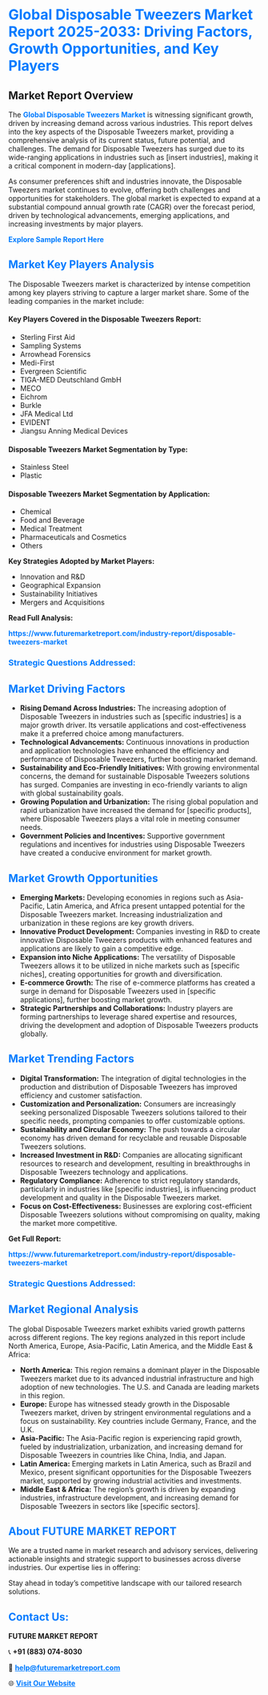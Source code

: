 <h1 style="color: #007BFF;">Global Disposable Tweezers Market Report 2025-2033: Driving Factors, Growth Opportunities, and Key Players</h1>

<section id="overview">
<h2>Market Report Overview</h2>
<p>The <a href="https://www.futuremarketreport.com/industry-report/disposable-tweezers-market" style="color: #007BFF; text-decoration: none;"><strong>Global Disposable Tweezers Market</strong></a> is witnessing significant growth, driven by increasing demand across various industries. This report delves into the key aspects of the Disposable Tweezers market, providing a comprehensive analysis of its current status, future potential, and challenges. The demand for Disposable Tweezers has surged due to its wide-ranging applications in industries such as [insert industries], making it a critical component in modern-day [applications].</p>
<p>As consumer preferences shift and industries innovate, the Disposable Tweezers market continues to evolve, offering both challenges and opportunities for stakeholders. The global market is expected to expand at a substantial compound annual growth rate (CAGR) over the forecast period, driven by technological advancements, emerging applications, and increasing investments by major players.</p>
</section>

<section id="overview">
<p><a href="https://www.futuremarketreport.com/request-sample/reportId=77985" style="color: #007BFF; text-decoration: none;"><strong>Explore Sample Report Here</strong></a></p>
</section>

<section id="key-players">
<h2 style="color: #007BFF;">Market Key Players Analysis</h2>
<p>The Disposable Tweezers market is characterized by intense competition among key players striving to capture a larger market share. Some of the leading companies in the market include:</p>
<h4>Key Players Covered in the Disposable Tweezers Report:</h4>
<ul><li>Sterling First Aid</li><li>Sampling Systems</li><li>Arrowhead Forensics</li><li>Medi-First</li><li>Evergreen Scientific</li><li>TIGA-MED Deutschland GmbH</li><li>MECO</li><li>Eichrom</li><li>Burkle</li><li>JFA Medical Ltd</li><li>EVIDENT</li><li>Jiangsu Anning Medical Devices</li></ul>
<h4>Disposable Tweezers Market Segmentation by Type:</h4>
<ul><li>Stainless Steel</li><li>Plastic</li></ul>

<h4>Disposable Tweezers Market Segmentation by Application:</h4>
<ul><li>Chemical</li><li>Food and Beverage</li><li>Medical Treatment</li><li>Pharmaceuticals and Cosmetics</li><li>Others</li></ul>
<p><strong>Key Strategies Adopted by Market Players:</strong></p>
<ul>
<li>Innovation and R&D</li>
<li>Geographical Expansion</li>
<li>Sustainability Initiatives</li>
<li>Mergers and Acquisitions</li>
</ul>
</section>

<section>
<p><strong>Read Full Analysis: </strong></p><a href="https://www.futuremarketreport.com/industry-report/disposable-tweezers-market" style="color: #007BFF; text-decoration: none;"><strong>https://www.futuremarketreport.com/industry-report/disposable-tweezers-market</strong></a>
<h3 style="color: #007BFF;">Strategic Questions Addressed:</h3>
</section>

<section id="driving-factors">
<h2 style="color: #007BFF;">Market Driving Factors</h2>
<ul>
<li><strong>Rising Demand Across Industries:</strong> The increasing adoption of Disposable Tweezers in industries such as [specific industries] is a major growth driver. Its versatile applications and cost-effectiveness make it a preferred choice among manufacturers.</li>
<li><strong>Technological Advancements:</strong> Continuous innovations in production and application technologies have enhanced the efficiency and performance of Disposable Tweezers, further boosting market demand.</li>
<li><strong>Sustainability and Eco-Friendly Initiatives:</strong> With growing environmental concerns, the demand for sustainable Disposable Tweezers solutions has surged. Companies are investing in eco-friendly variants to align with global sustainability goals.</li>
<li><strong>Growing Population and Urbanization:</strong> The rising global population and rapid urbanization have increased the demand for [specific products], where Disposable Tweezers plays a vital role in meeting consumer needs.</li>
<li><strong>Government Policies and Incentives:</strong> Supportive government regulations and incentives for industries using Disposable Tweezers have created a conducive environment for market growth.</li>
</ul>
</section>

<section id="growth-opportunities">
<h2 style="color: #007BFF;">Market Growth Opportunities</h2>
<ul>
<li><strong>Emerging Markets:</strong> Developing economies in regions such as Asia-Pacific, Latin America, and Africa present untapped potential for the Disposable Tweezers market. Increasing industrialization and urbanization in these regions are key growth drivers.</li>
<li><strong>Innovative Product Development:</strong> Companies investing in R&D to create innovative Disposable Tweezers products with enhanced features and applications are likely to gain a competitive edge.</li>
<li><strong>Expansion into Niche Applications:</strong> The versatility of Disposable Tweezers allows it to be utilized in niche markets such as [specific niches], creating opportunities for growth and diversification.</li>
<li><strong>E-commerce Growth:</strong> The rise of e-commerce platforms has created a surge in demand for Disposable Tweezers used in [specific applications], further boosting market growth.</li>
<li><strong>Strategic Partnerships and Collaborations:</strong> Industry players are forming partnerships to leverage shared expertise and resources, driving the development and adoption of Disposable Tweezers products globally.</li>
</ul>
</section>

<section id="trending-factors">
<h2 style="color: #007BFF;">Market Trending Factors</h2>
<ul>
<li><strong>Digital Transformation:</strong> The integration of digital technologies in the production and distribution of Disposable Tweezers has improved efficiency and customer satisfaction.</li>
<li><strong>Customization and Personalization:</strong> Consumers are increasingly seeking personalized Disposable Tweezers solutions tailored to their specific needs, prompting companies to offer customizable options.</li>
<li><strong>Sustainability and Circular Economy:</strong> The push towards a circular economy has driven demand for recyclable and reusable Disposable Tweezers solutions.</li>
<li><strong>Increased Investment in R&D:</strong> Companies are allocating significant resources to research and development, resulting in breakthroughs in Disposable Tweezers technology and applications.</li>
<li><strong>Regulatory Compliance:</strong> Adherence to strict regulatory standards, particularly in industries like [specific industries], is influencing product development and quality in the Disposable Tweezers market.</li>
<li><strong>Focus on Cost-Effectiveness:</strong> Businesses are exploring cost-efficient Disposable Tweezers solutions without compromising on quality, making the market more competitive.</li>
</ul>
</section>

<section>
<p><strong>Get Full Report: </strong></p><a href="https://www.futuremarketreport.com/industry-report/disposable-tweezers-market" style="color: #007BFF; text-decoration: none;"><strong>https://www.futuremarketreport.com/industry-report/disposable-tweezers-market</strong></a>
<h3 style="color: #007BFF;">Strategic Questions Addressed:</h3>
</section>


<section id="regional-analysis">
<h2 style="color: #007BFF;">Market Regional Analysis</h2>
<p>The global Disposable Tweezers market exhibits varied growth patterns across different regions. The key regions analyzed in this report include North America, Europe, Asia-Pacific, Latin America, and the Middle East & Africa:</p>
<ul>
<li><strong>North America:</strong> This region remains a dominant player in the Disposable Tweezers market due to its advanced industrial infrastructure and high adoption of new technologies. The U.S. and Canada are leading markets in this region.</li>
<li><strong>Europe:</strong> Europe has witnessed steady growth in the Disposable Tweezers market, driven by stringent environmental regulations and a focus on sustainability. Key countries include Germany, France, and the U.K.</li>
<li><strong>Asia-Pacific:</strong> The Asia-Pacific region is experiencing rapid growth, fueled by industrialization, urbanization, and increasing demand for Disposable Tweezers in countries like China, India, and Japan.</li>
<li><strong>Latin America:</strong> Emerging markets in Latin America, such as Brazil and Mexico, present significant opportunities for the Disposable Tweezers market, supported by growing industrial activities and investments.</li>
<li><strong>Middle East & Africa:</strong> The region’s growth is driven by expanding industries, infrastructure development, and increasing demand for Disposable Tweezers in sectors like [specific sectors].</li>
</ul>
</section>

<footer>
<h2 style="color: #007BFF;">About FUTURE MARKET REPORT</h2>
<p>We are a trusted name in market research and advisory services, delivering actionable insights and strategic support to businesses across diverse industries. Our expertise lies in offering:</p>

<p>Stay ahead in today’s competitive landscape with our tailored research solutions.</p>

<h2 style="color: #007BFF;">Contact Us:</h2>
<p><strong>FUTURE MARKET REPORT</strong></p>
<p>📞 <strong>+91 (883) 074-8030</strong></p>
<p>📧 <strong><a href="mailto:help@futuremarketreport.com" style="color: #007BFF;">help@futuremarketreport.com</a></strong></p>
<p>🌐 <strong><a href="https://www.futuremarketreport.com/" style="color: #007BFF;">Visit Our Website</a></strong></p>
</footer>